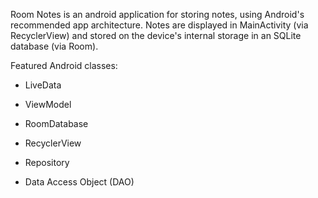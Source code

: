 Room Notes is an android application for storing notes, using Android's recommended app architecture. Notes are displayed in MainActivity (via RecyclerView) and stored on the device's internal storage in an SQLite database (via Room).

Featured Android classes:
- LiveData
- ViewModel
- RoomDatabase
- RecyclerView

- Repository
- Data Access Object (DAO)